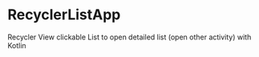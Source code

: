 # RecyclerListApp
Recycler View clickable List to open detailed list (open other activity) with Kotlin
